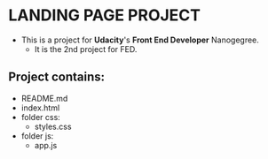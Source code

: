 # LANDING PAGE PROJECT

- This is a project for **Udacity**'s **Front End Developer** Nanogegree.
  - It is the 2nd project for FED.
  
## Project contains:
- README.md
- index.html
- folder css:
  - styles.css
- folder js:
  - app.js
